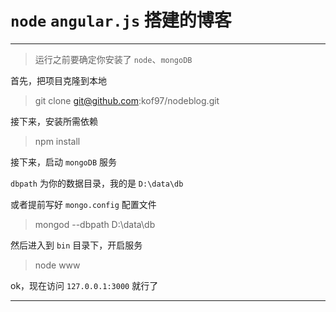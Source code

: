 # `node` `angular.js` 搭建的博客

---

> 运行之前要确定你安装了 `node`、`mongoDB`

首先，把项目克隆到本地

> git clone git@github.com:kof97/nodeblog.git

接下来，安装所需依赖

> npm install

接下来，启动 `mongoDB` 服务

`dbpath` 为你的数据目录，我的是 `D:\data\db`

或者提前写好 `mongo.config` 配置文件

> mongod --dbpath D:\data\db

然后进入到 `bin` 目录下，开启服务

> node www

ok，现在访问 `127.0.0.1:3000` 就行了

---